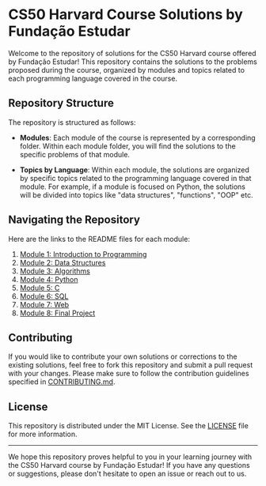 # CS50 Harvard Course Solutions by Fundação Estudar

Welcome to the repository of solutions for the CS50 Harvard course offered by Fundação Estudar! This repository contains the solutions to the problems proposed during the course, organized by modules and topics related to each programming language covered in the course.

## Repository Structure

The repository is structured as follows:

- **Modules**: Each module of the course is represented by a corresponding folder. Within each module folder, you will find the solutions to the specific problems of that module.

- **Topics by Language**: Within each module, the solutions are organized by specific topics related to the programming language covered in that module. For example, if a module is focused on Python, the solutions will be divided into topics like "data structures", "functions", "OOP" etc.

## Navigating the Repository

Here are the links to the README files for each module:

1. [Module 1: Introduction to Programming](./module1/README.md)
2. [Module 2: Data Structures](./module2/README.md)
3. [Module 3: Algorithms](./module3/README.md)
4. [Module 4: Python](./module4/README.md)
5. [Module 5: C](./module5/README.md)
6. [Module 6: SQL](./module6/README.md)
7. [Module 7: Web](./module7/README.md)
8. [Module 8: Final Project](./module8/README.md)

## Contributing

If you would like to contribute your own solutions or corrections to the existing solutions, feel free to fork this repository and submit a pull request with your changes. Please make sure to follow the contribution guidelines specified in [CONTRIBUTING.md](./CONTRIBUTING.md).

## License

This repository is distributed under the MIT License. See the [LICENSE](./LICENSE) file for more information.

---
We hope this repository proves helpful to you in your learning journey with the CS50 Harvard course by Fundação Estudar! If you have any questions or suggestions, please don't hesitate to open an issue or reach out to us.
